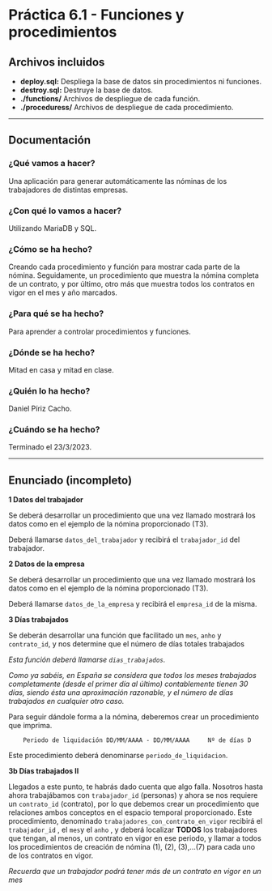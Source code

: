 # Práctica 6.1 - Funciones y procedimientos

## Archivos incluidos

+ **deploy.sql:** Despliega la base de datos sin procedimientos ni funciones.
+ **destroy.sql:** Destruye la base de datos.
+ **./functions/** Archivos de despliegue de cada función.
+ **./proceduress/** Archivos de despliegue de cada procedimiento.

---

## Documentación

### ¿Qué vamos a hacer?

Una aplicación para generar automáticamente las nóminas de los trabajadores de distintas empresas.

### ¿Con qué lo vamos a hacer?

Utilizando MariaDB y SQL.

### ¿Cómo se ha hecho?

Creando cada procedimiento y función para mostrar cada parte de la nómina. Seguidamente, un procedimiento que muestra la nómina completa de un contrato, y por último, otro más que muestra todos los contratos en vigor en el mes y año marcados.

### ¿Para qué se ha hecho?

Para aprender a controlar procedimientos y funciones.

### ¿Dónde se ha hecho?

Mitad en casa y mitad en clase.

### ¿Quién lo ha hecho?

Daniel Píriz Cacho.

### ¿Cuándo se ha hecho?

Terminado el 23/3/2023.

---

## Enunciado (incompleto)

**1 Datos del trabajador**

 Se deberá desarrollar un procedimiento que una vez llamado mostrará los datos como en el ejemplo de la nómina proporcionado (T3).

 Deberá llamarse `datos_del_trabajador` y recibirá el `trabajador_id` del trabajador.

**2 Datos de la empresa**

 Se deberá desarrollar un procedimiento que una vez llamado mostrará los datos como en el ejemplo de la nómina proporcionado (T3).

 Deberá llamarse `datos_de_la_empresa` y recibirá el `empresa_id` de la misma.

**3 Días trabajados**

 Se deberán desarrollar una función que facilitado un `mes`, `anho` y `contrato_id`, y nos determine que el número de días totales trabajados

*Esta función deberá llamarse `dias_trabajados`.*

*Como ya sabéis, en España se considera que todos los meses trabajados completamente (desde el primer día al último) contablemente tienen 30 días, siendo ésta una aproximación razonable, y el número de días trabajados en cualquier otro caso.*

 Para seguir dándole forma a la nómina, deberemos crear un procedimiento que imprima.

 ```
     Periodo de liquidación DD/MM/AAAA - DD/MM/AAAA     Nº de días D
```

 Este procedimiento deberá denominarse `periodo_de_liquidacion`.

**3b Días trabajados II**

 Llegados a este punto, te habrás dado cuenta que algo falla. Nosotros hasta ahora trabajábamos con `trabajador_id` (personas) y ahora se nos requiere un `contrato_id` (contrato), por lo que debemos crear un procedimiento que relaciones ambos conceptos en el espacio temporal proporcionado. Este procedimiento, denominado `trabajadores_con_contrato_en_vigor` recibirá el `trabajador_id` , el `mes`y el `anho` , y deberá localizar **TODOS** los trabajadores que tengan, al menos, un contrato en vigor en ese periodo, y llamar a todos los procedimientos de creación de nómina (1), (2), (3),...(7) para cada uno de los contratos en vigor.

 *Recuerda que un trabajador podrá tener más de un contrato en vigor en un mes*
